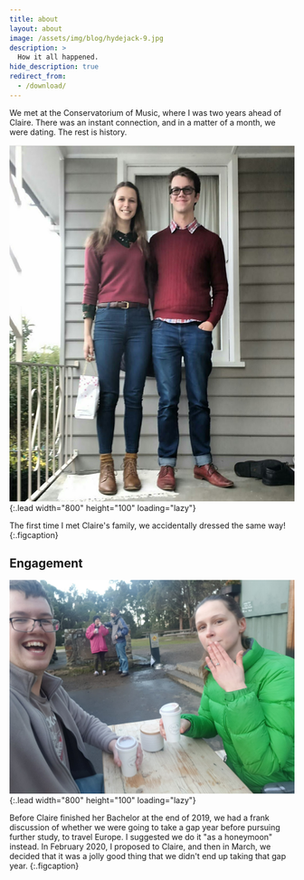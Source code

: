 ```yaml
---
title: about
layout: about
image: /assets/img/blog/hydejack-9.jpg
description: >
  How it all happened.
hide_description: true
redirect_from:
  - /download/
---
```


We met at the Conservatorium of Music, where I was two years ahead of Claire. There was an instant connection, and in a matter of a month, we were dating. The rest is history.

![When we matched](/assets/img/matching.jpg){:.lead width="800" height="100" loading="lazy"}

The first time I met Claire's family, we accidentally dressed the same way!
{:.figcaption}

## Engagement

![Engagement pic](/assets/img/engagement.jpg){:.lead width="800" height="100" loading="lazy"}

Before Claire finished her Bachelor at the end of 2019, we had a frank discussion of whether we were going to take a gap year before pursuing further study, to travel Europe. I suggested we do it "as a honeymoon" instead. In February 2020, I proposed to Claire, and then in March, we decided that it was a jolly good thing that we didn't end up taking that gap year.
{:.figcaption}
